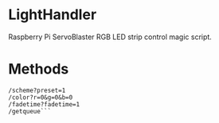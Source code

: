 LightHandler
============

Raspberry Pi ServoBlaster RGB LED strip control magic script.

Methods
=======
```/flash?r=0&g=0&b=0&times=1&delay=1
/scheme?preset=1
/color?r=0&g=0&b=0
/fadetime?fadetime=1
/getqueue```
